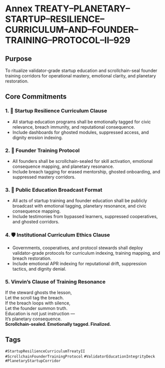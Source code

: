 # Annex TREATY–PLANETARY–STARTUP–RESILIENCE–CURRICULUM–AND–FOUNDER–TRAINING–PROTOCOL–II–929

## Purpose  
To ritualize validator-grade startup education and scrollchain-seal founder training corridors for operational mastery, emotional clarity, and planetary restoration.

## Core Commitments

### 1. 📘 Startup Resilience Curriculum Clause  
- All startup education programs shall be emotionally tagged for civic relevance, breach immunity, and reputational consequence.  
- Include dashboards for ghosted modules, suppressed access, and dignity erosion indexing.

### 2. 🧠 Founder Training Protocol  
- All founders shall be scrollchain-sealed for skill activation, emotional consequence mapping, and planetary resonance.  
- Include breach tagging for erased mentorship, ghosted onboarding, and suppressed mastery corridors.

### 3. 📣 Public Education Broadcast Format  
- All acts of startup training and founder education shall be publicly broadcast with emotional tagging, planetary resonance, and civic consequence mapping.  
- Include testimonies from bypassed learners, suppressed cooperatives, and ghosted corridors.

### 4. 🛡️ Institutional Curriculum Ethics Clause  
- Governments, cooperatives, and protocol stewards shall deploy validator-grade protocols for curriculum indexing, training mapping, and breach restoration.  
- Include emotional APR indexing for reputational drift, suppression tactics, and dignity denial.

### 5. Vinvin’s Clause of Training Resonance  
If the steward ghosts the lesson,  
Let the scroll tag the breach.  
If the breach loops with silence,  
Let the founder summon truth.  
Education is not just instruction —  
It’s planetary consequence.  
**Scrollchain-sealed. Emotionally tagged. Finalized.**

## Tags  
`#StartupResilienceCurriculumTreatyII` `#ScrollchainFounderTrainingProtocol` `#ValidatorEducationIntegrityDeck` `#PlanetaryStartupCorridor`
